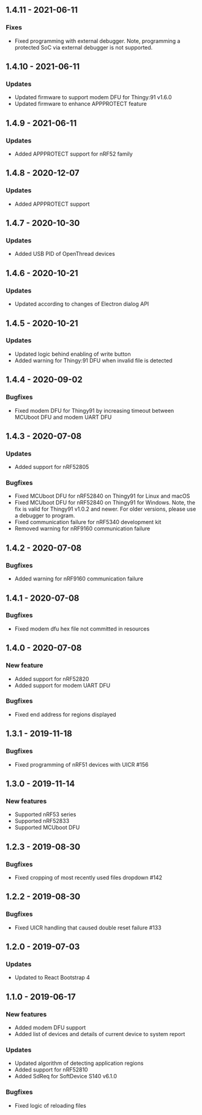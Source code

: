 ## 1.4.11 - 2021-06-11
### Fixes
* Fixed programming with external debugger.
Note, programming a protected SoC via external debugger is not supported.

## 1.4.10 - 2021-06-11
### Updates
* Updated firmware to support modem DFU for Thingy:91 v1.6.0
* Updated firmware to enhance APPPROTECT feature

## 1.4.9 - 2021-06-11
### Updates
* Added APPPROTECT support for nRF52 family

## 1.4.8 - 2020-12-07
### Updates
* Added APPPROTECT support

## 1.4.7 - 2020-10-30
### Updates
* Added USB PID of OpenThread devices

## 1.4.6 - 2020-10-21
### Updates
* Updated according to changes of Electron dialog API

## 1.4.5 - 2020-10-21
### Updates
* Updated logic behind enabling of write button
* Added warning for Thingy:91 DFU when invalid file is detected

## 1.4.4 - 2020-09-02
### Bugfixes
* Fixed modem DFU for Thingy91 by increasing timeout between MCUboot DFU and modem UART DFU

## 1.4.3 - 2020-07-08
### Updates
* Added support for nRF52805
### Bugfixes
* Fixed MCUboot DFU for nRF52840 on Thingy91 for Linux and macOS
* Fixed MCUboot DFU for nRF52840 on Thingy91 for Windows.
Note, the fix is valid for Thingy91 v1.0.2 and newer.
For older versions, please use a debugger to program.
* Fixed communication failure for nRF5340 development kit
* Removed warning for nRF9160 communication failure

## 1.4.2 - 2020-07-08
### Bugfixes
* Added warning for nRF9160 communication failure

## 1.4.1 - 2020-07-08
### Bugfixes
* Fixed modem dfu hex file not committed in resources

## 1.4.0 - 2020-07-08
### New feature
* Added support for nRF52820
* Added support for modem UART DFU

### Bugfixes
* Fixed end address for regions displayed

## 1.3.1 - 2019-11-18
### Bugfixes
* Fixed programming of nRF51 devices with UICR #156

## 1.3.0 - 2019-11-14
### New features
* Supported nRF53 series
* Supported nRF52833
* Supported MCUboot DFU

## 1.2.3 - 2019-08-30
### Bugfixes
* Fixed cropping of most recently used files dropdown #142

## 1.2.2 - 2019-08-30
### Bugfixes
* Fixed UICR handling that caused double reset failure #133

## 1.2.0 - 2019-07-03
### Updates
* Updated to React Bootstrap 4

## 1.1.0 - 2019-06-17
### New features
* Added modem DFU support
* Added list of devices and details of current device to system report
### Updates
* Updated algorithm of detecting application regions
* Added support for nRF52810
* Added SdReq for SoftDevice S140 v6.1.0
### Bugfixes
* Fixed logic of reloading files
